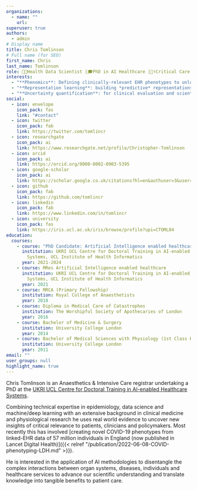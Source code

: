 ```yaml
---
organizations:
  - name: ""
    url:
superuser: true
authors:
  - admin
# Display name
title: Chris Tomlinson
# Full name (for SEO)
first_name: Chris
last_name: Tomlinson
role: 👨‍💻Health Data Scientist |🎓PhD in AI Healthcare |👨‍⚕️Critical Care Doctor
interests:
  - "**Phenomics**: Defining clinically-relevant EHR phenotypes to unlock routinely-collected healthcare data for research benefit"
  - "**Representation learning**: building *predictive* representations that codify both domain knowledge and data-driven insights"
  - "**Uncertainty quantification**: for clinical evaluation and scientific discovery"
social:
  - icon: envelope
    icon_pack: fas
    link: "#contact"
  - icon: twitter
    icon_pack: fab
    link: https://twitter.com/tomlincr
  - icon: researchgate
    icon_pack: ai
    link: https://www.researchgate.net/profile/Christopher-Tomlinson
  - icon: orcid
    icon_pack: ai
    link: https://orcid.org/0000-0002-0903-5395
  - icon: google-scholar
    icon_pack: ai
    link: https://scholar.google.co.uk/citations?hl=en&authuser=3&user=NcKe1aEAAAAJ
  - icon: github
    icon_pack: fab
    link: https://github.com/tomlincr
  - icon: linkedin
    icon_pack: fab
    link: https://www.linkedin.com/in/tomlincr
  - icon: university
    icon_pack: fas
    link: https://iris.ucl.ac.uk/iris/browse/profile?upi=CTOML04
education:
  courses:
    - course: "PhD Candidate: Artificial Intelligence enabled healthcare"
      institution: UKRI UCL Centre for Doctoral Training in AI-enabled Healthcare
        Systems, UCL Institute of Health Informatics
      year: 2021-2024
    - course: MRes Artificial Intelligence enabled healthcare
      institution: UKRI UCL Centre for Doctoral Training in AI-enabled Healthcare
        Systems, UCL Institute of Health Informatics
      year: 2021
    - course: MRCA (Primary Fellowship)
      institution: Royal College of Anaesthetists
      year: 2018
    - course: Diploma in Medical Care of Catastrophes
      institution: The Worshipful Society of Apothecaries of London
      year: 2016
    - course: Bachelor of Medicine & Surgery
      institution: University College London
      year: 2014
    - course: Bachelor of Medical Sciences with Physiology (1st Class Hons)
      institution: University College London
      year: 2011
email: ""
user_groups: null
highlight_name: true
---
```


Chris Tomlinson is an Anaesthetics & Intensive Care registrar undertaking a PhD at the [UKRI UCL Centre for Doctoral Training in AI-enabled Healthcare Systems](https://www.ucl.ac.uk/aihealth-cdt/).

Combining technical expertise in epidemiology, data science and machine/deep learning with an extensive background in clinical medicine and physiological research he uses real world evidence to uncover new insights of critical relevance to patients, clinicians and policymakers. Most recently this has involved [creating novel COVID-19 phenotypes from linked-EHR data of 57 million individuals in England (now published in Lancet Digital Health)]({{< relref "/publication/2022-06-08-COVID-phenotyping-LDH.md" >}}).

He is interested in the application of AI methodologies to disentangle the complex interactions between organ systems, diseases, individuals and healthcare services to advance our scientific understanding and translate knowledge into tangible benefits to patient care.
